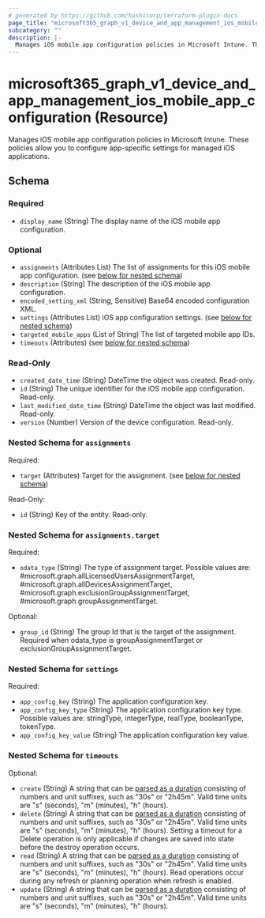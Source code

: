 ```yaml
---
# generated by https://github.com/hashicorp/terraform-plugin-docs
page_title: "microsoft365_graph_v1_device_and_app_management_ios_mobile_app_configuration Resource - terraform-provider-microsoft365"
subcategory: ""
description: |-
  Manages iOS mobile app configuration policies in Microsoft Intune. These policies allow you to configure app-specific settings for managed iOS applications.
---
```


# microsoft365_graph_v1_device_and_app_management_ios_mobile_app_configuration (Resource)

Manages iOS mobile app configuration policies in Microsoft Intune. These policies allow you to configure app-specific settings for managed iOS applications.



<!-- schema generated by tfplugindocs -->
## Schema

### Required

- `display_name` (String) The display name of the iOS mobile app configuration.

### Optional

- `assignments` (Attributes List) The list of assignments for this iOS mobile app configuration. (see [below for nested schema](#nestedatt--assignments))
- `description` (String) The description of the iOS mobile app configuration.
- `encoded_setting_xml` (String, Sensitive) Base64 encoded configuration XML.
- `settings` (Attributes List) iOS app configuration settings. (see [below for nested schema](#nestedatt--settings))
- `targeted_mobile_apps` (List of String) The list of targeted mobile app IDs.
- `timeouts` (Attributes) (see [below for nested schema](#nestedatt--timeouts))

### Read-Only

- `created_date_time` (String) DateTime the object was created. Read-only.
- `id` (String) The unique identifier for the iOS mobile app configuration. Read-only.
- `last_modified_date_time` (String) DateTime the object was last modified. Read-only.
- `version` (Number) Version of the device configuration. Read-only.

<a id="nestedatt--assignments"></a>
### Nested Schema for `assignments`

Required:

- `target` (Attributes) Target for the assignment. (see [below for nested schema](#nestedatt--assignments--target))

Read-Only:

- `id` (String) Key of the entity. Read-only.

<a id="nestedatt--assignments--target"></a>
### Nested Schema for `assignments.target`

Required:

- `odata_type` (String) The type of assignment target. Possible values are: #microsoft.graph.allLicensedUsersAssignmentTarget, #microsoft.graph.allDevicesAssignmentTarget, #microsoft.graph.exclusionGroupAssignmentTarget, #microsoft.graph.groupAssignmentTarget.

Optional:

- `group_id` (String) The group Id that is the target of the assignment. Required when odata_type is groupAssignmentTarget or exclusionGroupAssignmentTarget.



<a id="nestedatt--settings"></a>
### Nested Schema for `settings`

Required:

- `app_config_key` (String) The application configuration key.
- `app_config_key_type` (String) The application configuration key type. Possible values are: stringType, integerType, realType, booleanType, tokenType.
- `app_config_key_value` (String) The application configuration key value.


<a id="nestedatt--timeouts"></a>
### Nested Schema for `timeouts`

Optional:

- `create` (String) A string that can be [parsed as a duration](https://pkg.go.dev/time#ParseDuration) consisting of numbers and unit suffixes, such as "30s" or "2h45m". Valid time units are "s" (seconds), "m" (minutes), "h" (hours).
- `delete` (String) A string that can be [parsed as a duration](https://pkg.go.dev/time#ParseDuration) consisting of numbers and unit suffixes, such as "30s" or "2h45m". Valid time units are "s" (seconds), "m" (minutes), "h" (hours). Setting a timeout for a Delete operation is only applicable if changes are saved into state before the destroy operation occurs.
- `read` (String) A string that can be [parsed as a duration](https://pkg.go.dev/time#ParseDuration) consisting of numbers and unit suffixes, such as "30s" or "2h45m". Valid time units are "s" (seconds), "m" (minutes), "h" (hours). Read operations occur during any refresh or planning operation when refresh is enabled.
- `update` (String) A string that can be [parsed as a duration](https://pkg.go.dev/time#ParseDuration) consisting of numbers and unit suffixes, such as "30s" or "2h45m". Valid time units are "s" (seconds), "m" (minutes), "h" (hours).
